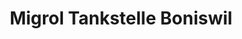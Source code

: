 ---
title: "Migrol Tankstelle Boniswil"
url: /boniswil/migrol-tankstelle-boniswil/
shop: Allgemein
---